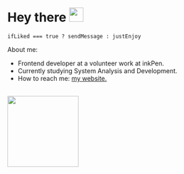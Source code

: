 
# Hey there <img height="32px" src="https://github.com/LrAmaral/LrAmaral/assets/87763007/12560dc8-f10a-4893-9d81-470218285da9">

<code>ifLiked === true ? sendMessage : justEnjoy </code>

<p>About me:</p>
<ul>
    <li>Frontend developer at a volunteer work at inkPen.</li>
    <li>Currently studying System Analysis and Development.</li>
    <li>How to reach me: <a href="https://lramaral.vercel.app/"> my website.</li>
</ul>
<br>
 <div>
      <a href="https://github.com/LrAmaral">
      <img height="160em" src="https://github-readme-stats.vercel.app/api/top-langs/?username=LrAmaral&layout=compact&text_color=ffffff&bg_color=080505&hide_border=true"/>
 </div>

  
<!--   <div align="center" style:"display: inline_block">
   <img align:"right" height ="130px" src="https://cdn.discordapp.com/attachments/1031342785682493596/1034118325078347787/picasion.com_119caf0ebb302d1702aaca4955fc3c68.gif"/>
     </div> -->
   
    
  

  
